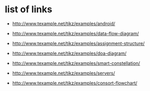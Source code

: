 **list of links**
=================

-   http://www.texample.net/tikz/examples/android/

-   http://www.texample.net/tikz/examples/data-flow-diagram/

-   http://www.texample.net/tikz/examples/assignment-structure/

-   http://www.texample.net/tikz/examples/doa-diagram/

-   http://www.texample.net/tikz/examples/smart-constellation/

-   http://www.texample.net/tikz/examples/servers/

-   http://www.texample.net/tikz/examples/consort-flowchart/
